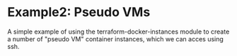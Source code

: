 
# Example2: Pseudo VMs

A simple example of using the terraform-docker-instances module to create a number of "pseudo VM" container instances, which we can acces using ssh.

